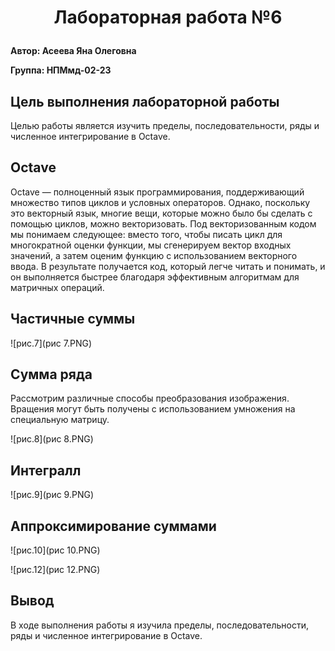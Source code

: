 # <p style="text-align: center;">Лабораторная работа №6</p>



**Автор: Асеева Яна Олеговна**

**Группа: НПМмд-02-23**

</div>

<div style="page-break-after: always;">

## Цель выполнения лабораторной работы

Целью работы является изучить пределы, последовательности, ряды и численное интегрирование в Octave.

</div>

<div style="page-break-after: always;">

## Octave ##

Octave — полноценный язык программирования, поддерживающий множество типов циклов и условных операторов. Однако, поскольку это векторный язык, многие вещи, которые можно было бы сделать с помощью циклов, можно векторизовать. Под векторизованным кодом мы понимаем следующее: вместо того, чтобы писать цикл для многократной оценки функции, мы сгенерируем вектор входных значений, а затем оценим функцию с использованием векторного ввода. В результате получается код, который легче читать и понимать, и он выполняется быстрее благодаря эффективным алгоритмам для матричных операций.

</div>

<div style="page-break-after: always;">

## Частичные суммы



![рис.7](рис 7.PNG)

</div>

<div style="page-break-after: always;">

## Сумма ряда

Рассмотрим различные способы преобразования изображения. Вращения могут быть получены с использованием умножения на специальную матрицу. 

![рис.8](рис 8.PNG)

</div>

<div style="page-break-after: always;">

## Интегралл 

![рис.9](рис 9.PNG)

</div>

<div style="page-break-after: always;">

## Аппроксимирование суммами

![рис.10](рис 10.PNG)

![рис.12](рис 12.PNG)

</div>

<div style="page-break-after: always;">

## Вывод

В ходе выполнения работы я изучила пределы, последовательности, ряды и численное интегрирование в Octave.

</div>
